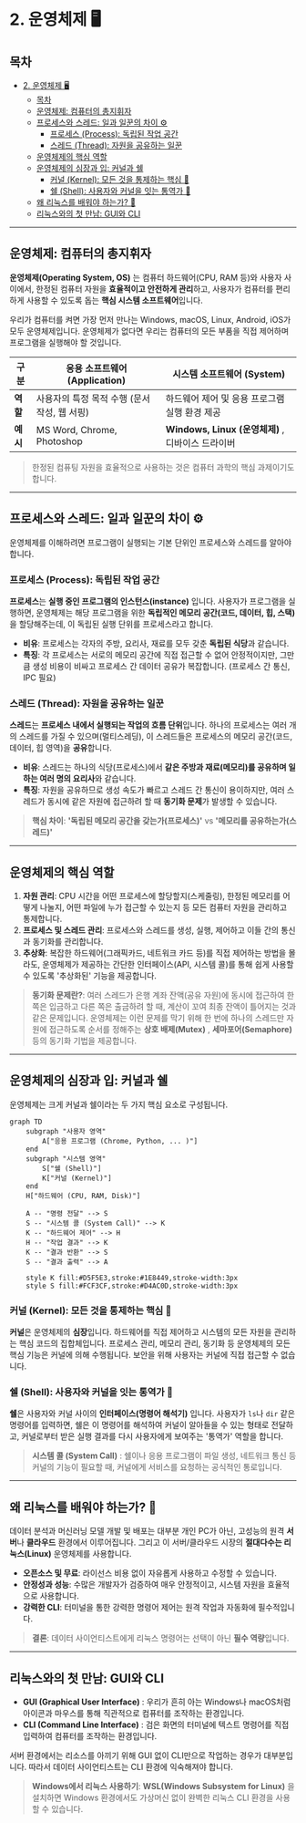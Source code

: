 # 2. 운영체제 🖥️

## 목차
- [2. 운영체제 🖥️](#2-운영체제-️)
  - [목차](#목차)
  - [운영체제: 컴퓨터의 총지휘자](#운영체제-컴퓨터의-총지휘자)
  - [프로세스와 스레드: 일과 일꾼의 차이 ⚙️](#프로세스와-스레드-일과-일꾼의-차이-️)
    - [프로세스 (Process): 독립된 작업 공간](#프로세스-process-독립된-작업-공간)
    - [스레드 (Thread): 자원을 공유하는 일꾼](#스레드-thread-자원을-공유하는-일꾼)
  - [운영체제의 핵심 역할](#운영체제의-핵심-역할)
  - [운영체제의 심장과 입: 커널과 쉘](#운영체제의-심장과-입-커널과-쉘)
    - [커널 (Kernel): 모든 것을 통제하는 핵심 🧠](#커널-kernel-모든-것을-통제하는-핵심-)
    - [쉘 (Shell): 사용자와 커널을 잇는 통역가 🐚](#쉘-shell-사용자와-커널을-잇는-통역가-)
  - [왜 리눅스를 배워야 하는가? 🐧](#왜-리눅스를-배워야-하는가-)
  - [리눅스와의 첫 만남: GUI와 CLI](#리눅스와의-첫-만남-gui와-cli)

---

## 운영체제: 컴퓨터의 총지휘자

**운영체제(Operating System, OS)**  는 컴퓨터 하드웨어(CPU, RAM 등)와 사용자 사이에서, 한정된 컴퓨터 자원을 **효율적이고 안전하게 관리**하고, 사용자가 컴퓨터를 편리하게 사용할 수 있도록 돕는 **핵심 시스템 소프트웨어**입니다.

우리가 컴퓨터를 켜면 가장 먼저 만나는 Windows, macOS, Linux, Android, iOS가 모두 운영체제입니다. 운영체제가 없다면 우리는 컴퓨터의 모든 부품을 직접 제어하며 프로그램을 실행해야 할 것입니다.

| 구분 | 응용 소프트웨어 (Application) | 시스템 소프트웨어 (System) |
|---|---|---|
| **역할** | 사용자의 특정 목적 수행 (문서 작성, 웹 서핑) | 하드웨어 제어 및 응용 프로그램 실행 환경 제공 |
| **예시** | MS Word, Chrome, Photoshop | **Windows, Linux (운영체제)** , 디바이스 드라이버 |

> 한정된 컴퓨팅 자원을 효율적으로 사용하는 것은 컴퓨터 과학의 핵심 과제이기도 합니다.

---

## 프로세스와 스레드: 일과 일꾼의 차이 ⚙️

운영체제를 이해하려면 프로그램이 실행되는 기본 단위인 프로세스와 스레드를 알아야 합니다.

### 프로세스 (Process): 독립된 작업 공간

**프로세스**는 **실행 중인 프로그램의 인스턴스(instance)**  입니다. 사용자가 프로그램을 실행하면, 운영체제는 해당 프로그램을 위한 **독립적인 메모리 공간(코드, 데이터, 힙, 스택)**  을 할당해주는데, 이 독립된 실행 단위를 프로세스라고 합니다.

- **비유**: 프로세스는 각자의 주방, 요리사, 재료를 모두 갖춘 **독립된 식당**과 같습니다.
- **특징**: 각 프로세스는 서로의 메모리 공간에 직접 접근할 수 없어 안정적이지만, 그만큼 생성 비용이 비싸고 프로세스 간 데이터 공유가 복잡합니다. (프로세스 간 통신, IPC 필요)

### 스레드 (Thread): 자원을 공유하는 일꾼

**스레드**는 **프로세스 내에서 실행되는 작업의 흐름 단위**입니다. 하나의 프로세스는 여러 개의 스레드를 가질 수 있으며(멀티스레딩), 이 스레드들은 프로세스의 메모리 공간(코드, 데이터, 힙 영역)을 **공유**합니다.

- **비유**: 스레드는 하나의 식당(프로세스)에서 **같은 주방과 재료(메모리)를 공유하며 일하는 여러 명의 요리사**와 같습니다.
- **특징**: 자원을 공유하므로 생성 속도가 빠르고 스레드 간 통신이 용이하지만, 여러 스레드가 동시에 같은 자원에 접근하려 할 때 **동기화 문제**가 발생할 수 있습니다.

> **핵심 차이**: **'독립된 메모리 공간을 갖는가(프로세스)'** vs **'메모리를 공유하는가(스레드)'**

---

## 운영체제의 핵심 역할

1.  **자원 관리**: CPU 시간을 어떤 프로세스에 할당할지(스케줄링), 한정된 메모리를 어떻게 나눌지, 어떤 파일에 누가 접근할 수 있는지 등 모든 컴퓨터 자원을 관리하고 통제합니다.
2.  **프로세스 및 스레드 관리**: 프로세스와 스레드를 생성, 실행, 제어하고 이들 간의 통신과 동기화를 관리합니다.
3.  **추상화**: 복잡한 하드웨어(그래픽카드, 네트워크 카드 등)를 직접 제어하는 방법을 몰라도, 운영체제가 제공하는 간단한 인터페이스(API, 시스템 콜)를 통해 쉽게 사용할 수 있도록 '추상화된' 기능을 제공합니다.

> **동기화 문제란?**: 여러 스레드가 은행 계좌 잔액(공유 자원)에 동시에 접근하여 한쪽은 입금하고 다른 쪽은 출금하려 할 때, 계산이 꼬여 최종 잔액이 틀어지는 것과 같은 문제입니다. 운영체제는 이런 문제를 막기 위해 한 번에 하나의 스레드만 자원에 접근하도록 순서를 정해주는 **상호 배제(Mutex)** , **세마포어(Semaphore)**  등의 동기화 기법을 제공합니다.

---

## 운영체제의 심장과 입: 커널과 쉘

운영체제는 크게 커널과 쉘이라는 두 가지 핵심 요소로 구성됩니다.

```mermaid
graph TD
    subgraph "사용자 영역"
        A["응용 프로그램 (Chrome, Python, ... )"]
    end
    subgraph "시스템 영역"
        S["쉘 (Shell)"]
        K["커널 (Kernel)"]
    end
    H["하드웨어 (CPU, RAM, Disk)"]

    A -- "명령 전달" --> S
    S -- "시스템 콜 (System Call)" --> K
    K -- "하드웨어 제어" --> H
    H -- "작업 결과" --> K
    K -- "결과 반환" --> S
    S -- "결과 출력" --> A

    style K fill:#D5F5E3,stroke:#1E8449,stroke-width:3px
    style S fill:#FCF3CF,stroke:#D4AC0D,stroke-width:3px
```

### 커널 (Kernel): 모든 것을 통제하는 핵심 🧠

**커널**은 운영체제의 **심장**입니다. 하드웨어를 직접 제어하고 시스템의 모든 자원을 관리하는 핵심 코드의 집합체입니다. 프로세스 관리, 메모리 관리, 동기화 등 운영체제의 모든 핵심 기능은 커널에 의해 수행됩니다. 보안을 위해 사용자는 커널에 직접 접근할 수 없습니다.

### 쉘 (Shell): 사용자와 커널을 잇는 통역가 🐚

**쉘**은 사용자와 커널 사이의 **인터페이스(명령어 해석기)**  입니다. 사용자가 `ls`나 `dir` 같은 명령어를 입력하면, 쉘은 이 명령어를 해석하여 커널이 알아들을 수 있는 형태로 전달하고, 커널로부터 받은 실행 결과를 다시 사용자에게 보여주는 '통역가' 역할을 합니다.

> **시스템 콜 (System Call)** : 쉘이나 응용 프로그램이 파일 생성, 네트워크 통신 등 커널의 기능이 필요할 때, 커널에게 서비스를 요청하는 공식적인 통로입니다.

---

## 왜 리눅스를 배워야 하는가? 🐧

데이터 분석과 머신러닝 모델 개발 및 배포는 대부분 개인 PC가 아닌, 고성능의 원격 **서버**나 **클라우드** 환경에서 이루어집니다. 그리고 이 서버/클라우드 시장의 **절대다수는 리눅스(Linux)**  운영체제를 사용합니다.

- **오픈소스 및 무료**: 라이선스 비용 없이 자유롭게 사용하고 수정할 수 있습니다.
- **안정성과 성능**: 수많은 개발자가 검증하여 매우 안정적이고, 시스템 자원을 효율적으로 사용합니다.
- **강력한 CLI**: 터미널을 통한 강력한 명령어 제어는 원격 작업과 자동화에 필수적입니다.

> **결론**: 데이터 사이언티스트에게 리눅스 명령어는 선택이 아닌 **필수 역량**입니다.

---

## 리눅스와의 첫 만남: GUI와 CLI

- **GUI (Graphical User Interface)** : 우리가 흔히 아는 Windows나 macOS처럼 아이콘과 마우스를 통해 직관적으로 컴퓨터를 조작하는 환경입니다.
- **CLI (Command Line Interface)** : 검은 화면의 터미널에 텍스트 명령어를 직접 입력하여 컴퓨터를 조작하는 환경입니다.

서버 환경에서는 리소스를 아끼기 위해 GUI 없이 CLI만으로 작업하는 경우가 대부분입니다. 따라서 데이터 사이언티스트는 CLI 환경에 익숙해져야 합니다.

> **Windows에서 리눅스 사용하기**: **WSL(Windows Subsystem for Linux)**  을 설치하면 Windows 환경에서도 가상머신 없이 완벽한 리눅스 CLI 환경을 사용할 수 있습니다.
